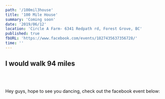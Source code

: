 ```yaml
---
path: '/100mil3house'
title: '100 Mile House'
summary: 'Coming soon'
date: '2019/06/12'
location: 'Circle A Farm- 6341 Redpath rd, Forest Grove, BC'
published: true
fbURL: 'https://www.facebook.com/events/1827435637356728/'
time: ''
---
```


## I would walk 94 miles

<br/><br/>

Hey guys, hope to see you dancing, check out the facebook event below:
